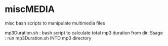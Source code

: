 # miscMEDIA
misc bash scripts to manipulate multimedia files

mp3Duration.sh : bash script to calculate total mp3 duration from dir. Ssage : run mp3Duration.sh INTO mp3 directory
